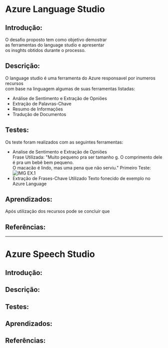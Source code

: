 # Azure Language Studio

## Introdução:
O desafio proposto tem como objetivo demostrar  
as ferramentas do language studio e apresentar  
os insghts obtidos durante o processo.
## Descrição:
O language studio é uma ferramenta do Azure responsavel por inumeros recursos  
com base na linguagem algumas de suas ferramentas listadas:  
- Análise de Sentimento e Extração de Opniões
- Extração de Palavras-Chave
- Resumo de Informações
- Tradução de Documentos
## Testes:
Os teste foram realizados com as seguintes ferramentas:  
- Analise de Sentimento e Extração de Opniões  
Frase Utilizada: "Muito pequeno pra ser tamanho g. O comprimento dele é pra um bebê bem pequeno.  
  O macacão é lindo, mas uma pena que não serviu."
  Primeiro Teste:
  ![IMG EX.1](./Capturadetela2025-08-07145858.png)
- Extração de Frases-Chave
  Utilizado Texto fonecido de exemplo no Azure Language
  
## Aprendizados:
Após utilização dos recursos pode se concluir que   


## Referências:

------------------------------------------------------------------

# Azure Speech Studio

## Introdução:
## Descrição:
## Testes:
## Aprendizados:
## Referências:
